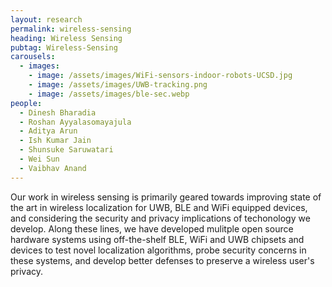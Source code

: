```yaml
---
layout: research
permalink: wireless-sensing
heading: Wireless Sensing
pubtag: Wireless-Sensing
carousels:
  - images:
    - image: /assets/images/WiFi-sensors-indoor-robots-UCSD.jpg
    - image: /assets/images/UWB-tracking.png 
    - image: /assets/images/ble-sec.webp
people:
  - Dinesh Bharadia
  - Roshan Ayyalasomayajula
  - Aditya Arun
  - Ish Kumar Jain
  - Shunsuke Saruwatari
  - Wei Sun
  - Vaibhav Anand
---
```


Our work in wireless sensing is primarily geared towards improving state of the art in wireless localization for UWB, BLE and WiFi equipped devices, and considering the security and privacy implications of techonology we develop. Along these lines, we have developed mulitple open source hardware systems using off-the-shelf BLE, WiFi and UWB chipsets and devices to test novel localization algorithms, probe security concerns in these systems, and develop better defenses to preserve a wireless user's privacy. 
